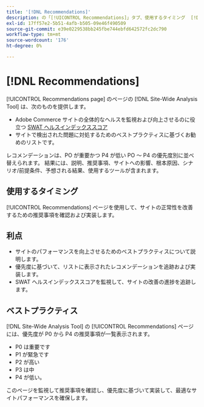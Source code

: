 ```yaml
---
title: '[!DNL Recommendations]'
description: の「[!UICONTROL Recommendations]」タブ、使用するタイミング  [!DNL Site-Wide Analysis Tool] メリット、ベストプラクティスについて説明します。
exl-id: 17ff57e2-5b51-4afb-b505-09e46f490509
source-git-commit: e39e0229538bb245fbe744ebfd642572fc2dc790
workflow-type: tm+mt
source-wordcount: '176'
ht-degree: 0%

---
```


# [!DNL Recommendations]

[!UICONTROL Recommendations page] のページの [!DNL Site-Wide Analysis Tool] は、次のものを提供します。

* Adobe Commerce サイトの全体的なヘルスを監視および向上させるのに役立つ [SWAT ヘルスインデックススコア ](#swat-health-index.md)
* サイトで検出された問題に対処するためのベストプラクティスに基づくお勧めのリストです。

レコメンデーションは、PO が重要かつ P4 が低い PO ～ P4 の優先度別に並べ替えられます。 結果には、説明、推奨事項、サイトへの影響、根本原因、シナリオ/前提条件、予想される結果、使用するツールが含まれます。

## 使用するタイミング

[!UICONTROL Recommendations] ページを使用して、サイトの正常性を改善するための推奨事項を確認および実装します。

## 利点

* サイトのパフォーマンスを向上させるためのベストプラクティスについて説明します。
* 優先度に基づいて、リストに表示されたレコメンデーションを追跡および実装します。
* SWAT ヘルスインデックススコアを監視して、サイトの改善の進捗を追跡します。

## ベストプラクティス

[!DNL Site-Wide Analysis Tool] の [!UICONTROL Recommendations] ページには、優先度が P0 から P4 の推奨事項が一覧表示されます。

* P0 は重要です
* P1 が緊急です
* P2 が高い
* P3 は中
* P4 が低い。

このページを監視して推奨事項を確認し、優先度に基づいて実装して、最適なサイトパフォーマンスを確保します。
